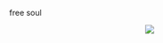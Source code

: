 <!-- 标题 + 个人描述, emoji 取自: http://emojihomepage.com -->

<p align="left">
  free soul
</p>

<p align="center">
  <img src="https://streak-stats.demolab.com?user=ligdy7&border_radius=0.4&card_width=700" />
</p>


